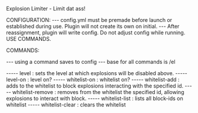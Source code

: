 Explosion Limiter - Limit dat ass!

CONFIGURATION:
--- config.yml must be premade before launch or established during use.  Plugin will not create its own on initial.
--- After reassignment, plugin will write config.  Do not adjust config while running.  USE COMMANDS.

COMMANDS:

--- using a command saves to config
--- base for all commands is /el

----- level <num> : sets the level at which explosions will be disabled above.
----- level-on <boolean> : level on?
----- whitelist-on <boolean> : whitelist on?
----- whitelist-add <num> : adds to the whitelist to block explosions interacting with the specified id.
----- whitelist-remove <num> : removes from the whitelist the specified id, allowing explosions to interact with block.
----- whitelist-list : lists all block-ids on whitelist
----- whitelist-clear : clears the whitelist

